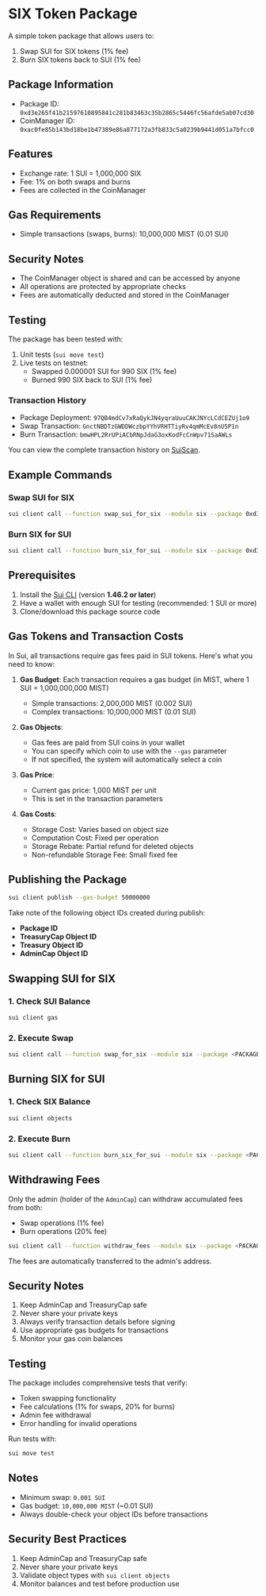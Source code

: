 # SIX Token Package

A simple token package that allows users to:
1. Swap SUI for SIX tokens (1% fee)
2. Burn SIX tokens back to SUI (1% fee)

## Package Information
- Package ID: `0xd3e265f41b21597610895841c281b83463c35b2865c5446fc56afde5ab07cd30`
- CoinManager ID: `0xac0fe85b143bd18be1b47389e86a877172a3fb833c5a0239b9441d051a7bfcc0`

## Features
- Exchange rate: 1 SUI = 1,000,000 SIX
- Fee: 1% on both swaps and burns
- Fees are collected in the CoinManager

## Gas Requirements
- Simple transactions (swaps, burns): 10,000,000 MIST (0.01 SUI)

## Security Notes
- The CoinManager object is shared and can be accessed by anyone
- All operations are protected by appropriate checks
- Fees are automatically deducted and stored in the CoinManager

## Testing
The package has been tested with:
1. Unit tests (`sui move test`)
2. Live tests on testnet:
   - Swapped 0.000001 SUI for 990 SIX (1% fee)
   - Burned 990 SIX back to SUI (1% fee)

### Transaction History
- Package Deployment: `97QB4mdCv7xRaQykJN4yqraUuuCAKJNYcLCdCEZUj1o9`
- Swap Transaction: `GnctNBDTzGWDDWczbpYYhVRHTTiyRv4qmMcEv8nU5P1n`
- Burn Transaction: `bmwHPL2RrUPiACbRNpJdaG3oxKodFcCnWpv71SaAWLs`

You can view the complete transaction history on [SuiScan](https://suiscan.xyz/testnet/account/0x0a094d9aceabdf55e16d3bee60bd16d6631e03ba3c8d47f66e3c4966d87806f4/activity).

## Example Commands

### Swap SUI for SIX
```bash
sui client call --function swap_sui_for_six --module six --package 0xd3e265f41b21597610895841c281b83463c35b2865c5446fc56afde5ab07cd30 --args 0xac0fe85b143bd18be1b47389e86a877172a3fb833c5a0239b9441d051a7bfcc0 <SUI_COIN_ID> --gas-budget 100000000
```

### Burn SIX for SUI
```bash
sui client call --function burn_six_for_sui --module six --package 0xd3e265f41b21597610895841c281b83463c35b2865c5446fc56afde5ab07cd30 --args 0xac0fe85b143bd18be1b47389e86a877172a3fb833c5a0239b9441d051a7bfcc0 <SIX_COIN_ID> --gas-budget 100000000
```

## Prerequisites

1. Install the [Sui CLI](https://docs.sui.io/sui-cli/install-sui-cli) (version **1.46.2 or later**)
2. Have a wallet with enough SUI for testing (recommended: 1 SUI or more)
3. Clone/download this package source code

## Gas Tokens and Transaction Costs

In Sui, all transactions require gas fees paid in SUI tokens. Here's what you need to know:

1. **Gas Budget**: Each transaction requires a gas budget (in MIST, where 1 SUI = 1,000,000,000 MIST)
   - Simple transactions: 2,000,000 MIST (0.002 SUI)
   - Complex transactions: 10,000,000 MIST (0.01 SUI)

2. **Gas Objects**: 
   - Gas fees are paid from SUI coins in your wallet
   - You can specify which coin to use with the `--gas` parameter
   - If not specified, the system will automatically select a coin

3. **Gas Price**: 
   - Current gas price: 1,000 MIST per unit
   - This is set in the transaction parameters

4. **Gas Costs**:
   - Storage Cost: Varies based on object size
   - Computation Cost: Fixed per operation
   - Storage Rebate: Partial refund for deleted objects
   - Non-refundable Storage Fee: Small fixed fee

## Publishing the Package

```bash
sui client publish --gas-budget 50000000
```

Take note of the following object IDs created during publish:
- **Package ID**
- **TreasuryCap Object ID**
- **Treasury Object ID**
- **AdminCap Object ID**

## Swapping SUI for SIX

### 1. Check SUI Balance
```bash
sui client gas
```

### 2. Execute Swap
```bash
sui client call --function swap_for_six --module six --package <PACKAGE_ID> --args <TREASURY_CAP_ID> <TREASURY_ID> <SUI_COIN_ID> --gas-budget 2000000
```

## Burning SIX for SUI

### 1. Check SIX Balance
```bash
sui client objects
```

### 2. Execute Burn
```bash
sui client call --function burn_six_for_sui --module six --package <PACKAGE_ID> --args <TREASURY_CAP_ID> <TREASURY_ID> <SIX_COIN_ID> --gas-budget 2000000
```

## Withdrawing Fees

Only the admin (holder of the `AdminCap`) can withdraw accumulated fees from both:
- Swap operations (1% fee)
- Burn operations (20% fee)

```bash
sui client call --function withdraw_fees --module six --package <PACKAGE_ID> --args <ADMIN_CAP_ID> <TREASURY_ID> --gas-budget 10000000
```

The fees are automatically transferred to the admin's address.

## Security Notes

1. Keep AdminCap and TreasuryCap safe
2. Never share your private keys
3. Always verify transaction details before signing
4. Use appropriate gas budgets for transactions
5. Monitor your gas coin balances

## Testing

The package includes comprehensive tests that verify:
- Token swapping functionality
- Fee calculations (1% for swaps, 20% for burns)
- Admin fee withdrawal
- Error handling for invalid operations

Run tests with:
```bash
sui move test
```

## Notes

- Minimum swap: `0.001 SUI`
- Gas budget: `10,000,000 MIST` (~0.01 SUI)
- Always double-check your object IDs before transactions

## Security Best Practices

1. Keep AdminCap and TreasuryCap safe
2. Never share your private keys
3. Validate object types with `sui client objects`
4. Monitor balances and test before production use
